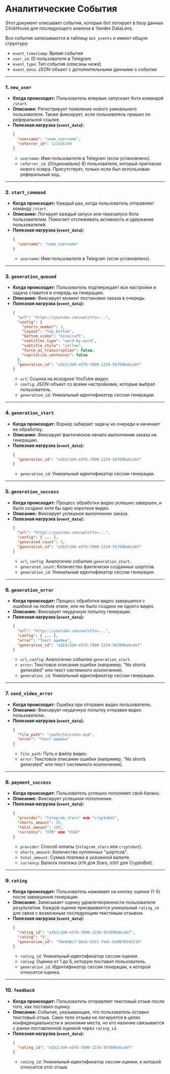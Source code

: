 # Аналитические События

Этот документ описывает события, которые бот логирует в базу данных ClickHouse для последующего анализа в Yandex DataLens.

Все события записываются в таблицу `bot_events` и имеют общую структуру:
- `event_timestamp`: Время события
- `user_id`: ID пользователя в Telegram
- `event_type`: Тип события (описаны ниже)
- `event_data`: JSON-объект с дополнительными данными о событии

---

### 1. `new_user`

*   **Когда происходит:** Пользователь впервые запускает бота командой `/start`.
*   **Описание:** Регистрирует появление нового уникального пользователя. Также фиксирует, если пользователь пришел по реферальной ссылке.
*   **Полезная нагрузка (`event_data`):**
    ```json
    {
      "username": "some_username",
      "referrer_id": 123456789
    }
    ```
    *   `username`: Имя пользователя в Telegram (если установлено).
    *   `referrer_id`: (Опционально) ID пользователя, который пригласил нового юзера. Присутствует, только если был использован реферальный код.

---

### 2. `start_command`

*   **Когда происходит:** Каждый раз, когда пользователь отправляет команду `/start`.
*   **Описание:** Логирует каждый запуск или перезапуск бота пользователем. Помогает отслеживать активность и удержание пользователей.
*   **Полезная нагрузка (`event_data`):**
    ```json
    {
      "username": "some_username"
    }
    ```
    *   `username`: Имя пользователя в Telegram (если установлено).

---

### 3. `generation_queued`

*   **Когда происходит:** Пользователь подтверждает все настройки и задача ставится в очередь на генерацию.
*   **Описание:** Фиксирует момент постановки заказа в очередь.
*   **Полезная нагрузка (`event_data`):**
    ```json
    {
      "url": "https://youtube.com/watch?v=...",
      "config": {
        "shorts_number": 3,
        "layout": "top_bottom",
        "bottom_video": "minecraft",
        "subtitles_type": "word-by-word",
        "subtitle_style": "yellow",
        "force_ai_transcription": false,
        "capitalize_sentences": false
      },
      "generation_id": "a1b2c3d4-e5f6-7890-1234-567890abcdef"
    }
    ```
    *   `url`: Ссылка на исходное YouTube видео.
    *   `config`: JSON-объект со всеми настройками, которые выбрал пользователь.
    *   `generation_id`: Уникальный идентификатор сессии генерации.

---

### 4. `generation_start`

*   **Когда происходит:** Воркер забирает задачу из очереди и начинает ее обработку.
*   **Описание:** Фиксирует фактическое начало выполнения заказа на генерацию.
*   **Полезная нагрузка (`event_data`):**
    ```json
    {
      "generation_id": "a1b2c3d4-e5f6-7890-1234-567890abcdef"
    }
    ```
    *   `generation_id`: Уникальный идентификатор сессии генерации.

---

### 5. `generation_success`

*   **Когда происходит:** Процесс обработки видео успешно завершен, и было создано хотя бы одно короткое видео.
*   **Описание:** Фиксирует успешное выполнение заказа.
*   **Полезная нагрузка (`event_data`):**
    ```json
    {
      "url": "https://youtube.com/watch?v=...",
      "config": { ... },
      "generated_count": 3,
      "generation_id": "a1b2c3d4-e5f6-7890-1234-567890abcdef"
    }
    ```
    *   `url`, `config`: Аналогично событию `generation_start`.
    *   `generated_count`: Количество фактически созданных шортсов.
    *   `generation_id`: Уникальный идентификатор сессии генерации.

---

### 6. `generation_error`

*   **Когда происходит:** Процесс обработки видео завершился с ошибкой на любом этапе, или не было создано ни одного видео.
*   **Описание:** Фиксирует неудачную попытку генерации.
*   **Полезная нагрузка (`event_data`):**
    ```json
    {
      "url": "https://youtube.com/watch?v=...",
      "config": { ... },
      "error": "Текст ошибки",
      "generation_id": "a1b2c3d4-e5f6-7890-1234-567890abcdef"
    }
    ```
    *   `url`, `config`: Аналогично событию `generation_start`.
    *   `error`: Текстовое описание ошибки (например, "No shorts generated" или текст системного исключения).
    *   `generation_id`: Уникальный идентификатор сессии генерации.

---

### 7. `send_video_error`

*   **Когда происходит:** Ошибка при отправке видео пользователю.
*   **Описание:** Фиксирует неудачную попытку отправки видео пользователю.
*   **Полезная нагрузка (`event_data`):**
    ```json
    {
      "file_path": "/path/to/video.mp4",
      "error": "Текст ошибки"
    }
    ```
    *   `file_path`: Путь к файлу видео.
    *   `error`: Текстовое описание ошибки (например, "No shorts generated" или текст системного исключения).

---

### 8. `payment_success`

*   **Когда происходит:** Пользователь успешно пополняет свой баланс.
*   **Описание:** Фиксирует успешное пополнение.
*   **Полезная нагрузка (`event_data`):**
    ```json
    {
      "provider": "telegram_stars" или "cryptobot",
      "shorts_amount": 10,
      "total_amount": 100,
      "currency": "XTR" или "USDT"
    }
    ```
    *   `provider`: Способ оплаты (`telegram_stars` или `cryptobot`).
    *   `shorts_amount`: Количество купленных "шортсов".
    *   `total_amount`: Сумма платежа в указанной валюте.
    *   `currency`: Валюта платежа (`XTR` для Stars, `USDT` для CryptoBot).

---

### 9. `rating`

*   **Когда происходит:** Пользователь нажимает на кнопку оценки (1-5) после завершения генерации.
*   **Описание:** Записывает оценку удовлетворенности пользователя результатом. Каждой оценке присваивается уникальный `rating_id` для связи с возможным последующим текстовым отзывом.
*   **Полезная нагрузка (`event_data`):**
    ```json
    {
      "rating_id": "a1b2c3d4-e5f6-7890-1234-567890abcdef",
      "rating": "5",
      "generation_id": "f0e9d8c7-b6a5-4321-fedc-ba9876543210"
    }
    ```
    *   `rating_id`: Уникальный идентификатор сессии оценки.
    *   `rating`: Оценка от 1 до 5, которую поставил пользователь.
    *   `generation_id`: Идентификатор сессии генерации, к которой относится оценка.

---

### 10. `feedback`

*   **Когда происходит:** Пользователь отправляет текстовый отзыв после того, как поставил оценку.
*   **Описание:** Событие, указывающее, что пользователь оставил текстовый отзыв. Само тело отзыва не логируется в целях конфиденциальности и экономии места, но его наличие связывается с ранее поставленной оценкой через `rating_id`.
*   **Полезная нагрузка (`event_data`):**
    ```json
    {
      "rating_id": "a1b2c3d4-e5f6-7890-1234-567890abcdef"
    }
    ```
    *   `rating_id`: Уникальный идентификатор сессии оценки, к которой относится этот отзыв.
